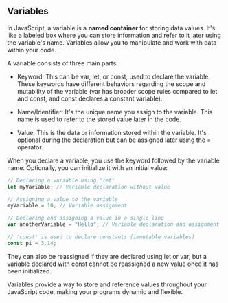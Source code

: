 ## Variables

In JavaScript, a variable is a **named container** for storing data values. It's like a labeled box where you can store information and refer to it later using the variable's name. Variables allow you to manipulate and work with data within your code.

A variable consists of three main parts:

- Keyword: This can be var, let, or const, used to declare the variable. These keywords have different behaviors regarding the scope and mutability of the variable (var has broader scope rules compared to let and const, and const declares a constant variable).

- Name/Identifier: It's the unique name you assign to the variable. This name is used to refer to the stored value later in the code.

- Value: This is the data or information stored within the variable. It's optional during the declaration but can be assigned later using the = operator.

When you declare a variable, you use the keyword followed by the variable name. Optionally, you can initialize it with an initial value:


```js
// Declaring a variable using 'let'
let myVariable; // Variable declaration without value

// Assigning a value to the variable
myVariable = 10; // Variable assignment

// Declaring and assigning a value in a single line
var anotherVariable = "Hello"; // Variable declaration and assignment

// 'const' is used to declare constants (immutable variables)
const pi = 3.14;
```

They can also be reassigned if they are declared using let or var, but a variable declared with const cannot be reassigned a new value once it has been initialized.

Variables provide a way to store and reference values throughout your JavaScript code, making your programs dynamic and flexible.